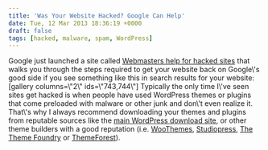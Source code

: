 ```yaml
---
title: 'Was Your Website Hacked? Google Can Help'
date: Tue, 12 Mar 2013 18:36:19 +0000
draft: false
tags: [hacked, malware, spam, WordPress]
---
```


Google just launched a site called [Webmasters help for hacked sites](\"http://www.google.com/webmasters/hacked/\") that walks you through the steps required to get your website back on Google\\'s good side if you see something like this in search results for your website: \[gallery columns=\\"2\\" ids=\\"743,744\\"\] Typically the only time I\\'ve seen sites get hacked is when people have used WordPress themes or plugins that come preloaded with malware or other junk and don\\'t even realize it. That\\'s why I always recommend downloading your themes and plugins from reputable sources like the [main WordPress download site](\"http://wordpress.org/extend/\"), or other theme builders with a good reputation (i.e. [WooThemes](\"http://www.woothemes.com\"), [Studiopress](\"http://www.studiopress.com\"), [The Theme Foundry](\"http://thethemefoundry.com\") or [ThemeForest](\"http://themeforest.net/category/wordpress\")).